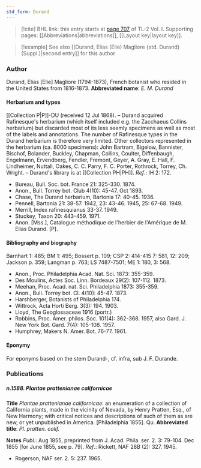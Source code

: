 ```yaml
---
std_form: Durand
---
```


> [!cite] BHL link: this entry starts at [page 707](https://www.biodiversitylibrary.org/page/33120838) of TL-2 Vol. I.
> Supporting pages: [[Abbreviations|abbreviations]], [[Layout key|layout key]].

> [!example] See also [[Durand, Elias (Elie) Magliore {std. Durand} (Suppl.)|second entry]] for this author

### Author

Durand, Elias \[Elie\] Magliore (1794-1873), French botanist who resided in the United States from 1816-1873. 
**Abbreviated name**: *E. M. Durand*

#### Herbarium and types

[[Collection P|P]]-DU (received 12 Jul 1868). – Durand acquired Rafinesque's herbarium (which itself included e.g. the Zacchaeus Collins herbarium) but discarded most of its less seemly specimens as well as most of the labels and annotations. The number of Rafinesque types in the Durand herbarium is therefore very limited. Other collectors represented in the herbarium (ca. 8000 specimens): John Bartram, Bigelow, Bannister, Bischof, Bolander, Buckley, Chapman, Collins, Coulter, Diffenbaugh, Engelmann, Ervendberg, Fendler, Fremont, Geyer, A. Gray, E. Hall, F. Lindheimer, Nuttall, Oakes, C. C. Parry, F. C. Porter, Rothrock, Torrey, Ch. Wright. – Durand's library is at [[Collection PH|PH]].
*Ref*.: IH 2: 172.
- Bureau, Bull. Soc. bot. France 21: 325-330. 1874.
- Anon., Bull. Torrey bot. Club 4(10): 45-47. Oct 1893.
- Chase, The Durand herbarium, Bartonia 17: 40-45. 1936.
- Pennell, Bartonia 21: 38-57. 1942, 23: 43-46. 1945, 25: 67-68. 1949.
- Merrill, Index rafinesquianus 33-37. 1949.
- Stuckey, Taxon 20: 443-459. 1971.
- Anon. \[Mss.\], Catalogue méthodique de l'herbier de l'Amérique de M. Elias Durand. \[P\].

#### Bibliography and biography

Barnhart 1: 485; BM 1: 495; Bossert p. 109; CSP 2: 414-415 7: 581, 12: 209; Jackson p. 359; Langman p. 763; LS 7487-7501; ME 1: 180, 3: 568.
- Anon., Proc. Philadelphia Acad. Nat. Sci. 1873: 355-359.
- Des Moulins, Actes Soc. Linn. Bordeaux 29(2): 107-112. 1873.
- Meehan, Proc. Acad. nat. Sci. Philadelphia 1873: 355-359.
- Anon., Bull. Torrey bot. Cl. 4(10): 45-47. 1873.
- Harshberger, Botanists of Philadelphia 174.
- Wittrock, Acta Horti Berg. 3(3): 194. 1903.
- Lloyd, The Geoglossaceae 1916 (portr.)
- Robbins, Proc. Amer. philos. Soc. 101(4): 362-368. 1957, also Gard. J. New York Bot. Gard. 7(4): 105-108. 1957.
- Humphrey, Makers N. Amer. Bot. 76-77. 1961.

#### Eponymy

For eponyms based on the stem Durand-, cf. infra, sub J. F. Durande.

### Publications

##### n.1588. Plantae prattenianae californicae

**Title**
*Plantae prattenianae californicae*: an enumeration of a collection of California plants, made in the vicinity of Nevada, by Henry Pratten, Esq., of New Harmony; with critical notices and descriptions of such of them as are new, or yet unpublished in America. \[Philadelphia 1855\]. Qu.
**Abbreviated title**: *Pl. pratten. calif.*

**Notes**
*Publ*.: Aug 1855, preprinted from J. Acad. Phila. ser. 2. 3: 79-104. Dec 1855 \[for June 1855, see p. 79\].
*Ref*.: Rickett, NAF 28B (2): 327. 1945.
- Rogerson, NAF ser. 2. 5: 237. 1965.

